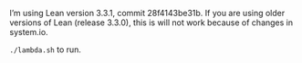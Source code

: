 I’m using Lean version 3.3.1, commit 28f4143be31b. If you are using older versions of Lean (release 3.3.0), this is will not work because of changes in system.io.

`./lambda.sh` to run.
